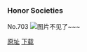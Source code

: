 ### Honor Societies
No.703
![图片不见了~~~](https://imgs.xkcd.com/comics/honor_societies.png)

[原址](https://xkcd.com//703) [下载](https://imgs.xkcd.com/comics/honor_societies.png)

